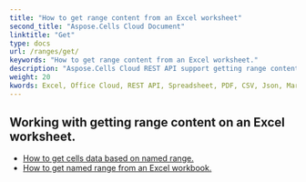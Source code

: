 ```yaml
---
title: "How to get range content from an Excel worksheet"
second_title: "Aspose.Cells Cloud Document"
linktitle: "Get"
type: docs
url: /ranges/get/
keywords: "How to get range content from an Excel worksheet."
description: "Aspose.Cells Cloud REST API support getting range content from an Excel Worksheet. SDK support kinds of development languages. They include Android, C#, Go, Java, NodeJS, Perl, PHP, Python, Ruby, and swift."
weight: 20
kwords: Excel, Office Cloud, REST API, Spreadsheet, PDF, CSV, Json, Markdown, How to get range content from an Excel worksheet
---
```


## Working with getting range content on an Excel worksheet.


- [How to get cells data based on named range.](/cells/ranges/get/values/) 
- [How to get named range from an Excel workbook.](/cells/ranges/get/name/) 


